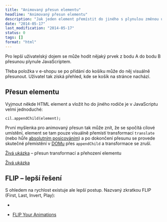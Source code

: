 ```yaml
---
title: "Animovaný přesun elementu"
headline: "Animovaný přesun elementu"
description: "Jak jeden element přemístit do jiného s plynulou změnou umístění."
date: "2014-05-17"
last_modification: "2014-05-17"
status: 0
tags: []
format: "html"
---
```


<p>Pro lepší uživatelský dojem se může hodit nějaký prvek z bodu A do bodu B přesunou plynule JavaScriptem.</p>

<p>Třeba položka v e-shopu se po přidání do košíku může do něj visuálně přesunout. Uživatel tak získá přehled, kde se košík na stránce nachází.</p>




<h2 id="presun">Přesun elementu</h2>

<p>Vyjmout někde HTML element a vložit ho do jiného rodiče je v JavaScriptu velmi jednoduché:</p>

<pre><code>cil.appendChild(element);</code></pre>


<p>První myšlenka pro animovaný přesun tak může znít, že se spočítá cílové umístění, element se tam pouze visuálně přemístí transformací <code>translate</code> (nebo hůře <a href="/position#absolute">absolutním posicováním</a>) a po dokončení přesunu se provede skutečné přemístění v <a href="/dom">DOMu</a> přes <code>appendChild</code> a transformace se zruší.</p>


<p><a href="https://kod.djpw.cz/orsb">Živá ukázka</a> – přesun transformací a přehození elementu</p>

<p><a href="https://kod.djpw.cz/lhdb">Živá ukázka</a></p>






<h2 id="flip">FLIP – lepší řešení</h2>

<p>S ohledem na rychlost existuje ale lepší postup. Nazvaný zkratkou FLIP (First, Last, Invert, Play):</p>

<ul>
  <li></li>
</ul>

<ul>
  <li><a href="http://aerotwist.com/blog/flip-your-animations/">FLIP Your Animations</a></li>
</ul>